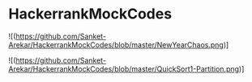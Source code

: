 # HackerrankMockCodes


![(https://github.com/Sanket-Arekar/HackerrankMockCodes/blob/master/NewYearChaos.png)]

![(https://github.com/Sanket-Arekar/HackerrankMockCodes/blob/master/QuickSort1-Partition.png)]
